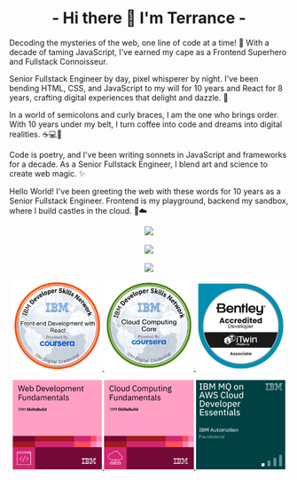 <h1 align="center">- Hi there 👋 I'm Terrance -</h1>
<p>Decoding the mysteries of the web, one line of code at a time! 🚀 With a decade of taming JavaScript, I've earned my cape as a Frontend Superhero and Fullstack Connoisseur.</p>
<p>Senior Fullstack Engineer by day, pixel whisperer by night. I've been bending HTML, CSS, and JavaScript to my will for 10 years and React for 8 years, crafting digital experiences that delight and dazzle. 🌟</p>
<p>In a world of semicolons and curly braces, I am the one who brings order. With 10 years under my belt, I turn coffee into code and dreams into digital realities. ☕💻🌈</p>
<p>Code is poetry, and I've been writing sonnets in JavaScript and frameworks for a decade. As a Senior Fullstack Engineer, I blend art and science to create web magic. ✨</p>
<p>Hello World! I've been greeting the web with these words for 10 years as a Senior Fullstack Engineer. Frontend is my playground, backend my sandbox, where I build castles in the cloud. 🏰☁️</p>
<p  align="center">
<img src="https://user-images.githubusercontent.com/73097560/115834477-dbab4500-a447-11eb-908a-139a6edaec5c.gif">             
</p>
<p align="center">
<img src="https://readme-typing-svg.herokuapp.com?font=Architects+Daughter&center=true&vCenter=true&duration=3000&color=%2338C2FF&size=40&height=200&width=800&lines=Code+is+the+canvas+-+creativity,+the+paint;In+the+world+of+binaries;be+the+one+who+adds+color;Simplicyty+is+the+soul+of+efficiency;Every+bug+is+a+lesson+in+disguise;Great+code+doesn't+just+function;it+tells+a+story;">
</p>
<p  align="center">
<img src="https://user-images.githubusercontent.com/73097560/115834477-dbab4500-a447-11eb-908a-139a6edaec5c.gif">             
</p>
<p align="center" display="flex">
    <a href="https://www.credly.com/badges/e2866988-a9a9-4965-ac59-1f49e9a811a8/public_url">
        <img width="32%" src="front-end-development-with-react.png" />
    </a>
    <a href="https://www.credly.com/badges/602cbaae-c500-4c81-bbf2-1132879a1c6d/public_url">
        <img width="32%" src="introduction-to-cloud-computing.png" />
    </a>
    <a href="https://www.credly.com/badges/29630d08-2b98-4611-9536-2540c15cf1ca/public_url">
        <img width="32%" src="bentley-accredited-developer-itwin-platform-associate.png" />
    </a>
</p>
<p align="center" display="flex">
    <a href="https://www.credly.com/badges/c714dc3e-6161-4931-85ae-9ff6827622a2/public_url">
        <img width="32%" src="web-development-fundamentals.png" />
    </a>
    <a href="https://www.credly.com/badges/b1859f53-66f3-4bc3-8626-6fab93c5d350/public_url">
        <img width="32%" src="cloud-computing-fundamentals.png" />
    </a>
    <a href="https://www.credly.com/badges/832bfde7-6af3-4d9c-a7f6-02db16bd54bc/public_url">
        <img width="32%" src="ibm-mq-on-aws-cloud-developer-essentials.png" />
    </a>
</p>
